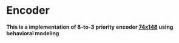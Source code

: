 # Encoder

__This is a implementation of 8-to-3 priority encoder [74x148](https://www.ti.com/lit/ds/symlink/sn74ls148.pdf?ts=1669630985529&ref_url=https%253A%252F%252Fwww.google.com%252Fhttps://www.ti.com/lit/ds/symlink/sn74ls148.pdf?ts=1669630985529&ref_url=https%253A%252F%252Fwww.google.com%252F) using behavioral
modeling__